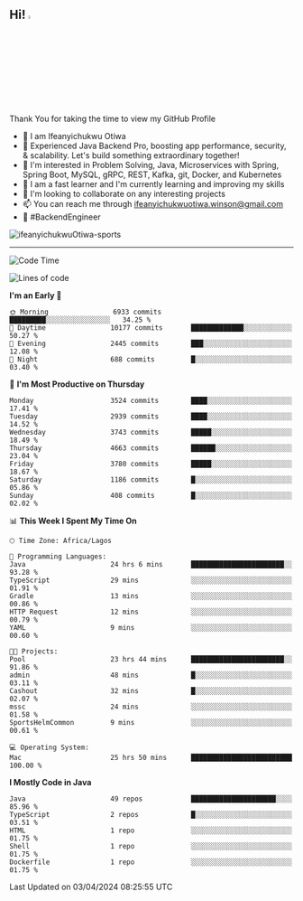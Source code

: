 <!-- BLOG-POST-LIST:START --><!-- BLOG-POST-LIST:END -->

## Hi! <img src="https://media.giphy.com/media/hvRJCLFzcasrR4ia7z/giphy.gif" width="4%"> 

Thank You for taking the time to view my GitHub Profile

- 👋 I am Ifeanyichukwu Otiwa
- 🚀 Experienced Java Backend Pro, boosting app performance, security, & scalability. Let's build something extraordinary together!
- 👀 I'm interested in Problem Solving, Java, Microservices with Spring, Spring Boot, MySQL, gRPC, REST, Kafka, git, Docker, and Kubernetes
- 🌱 I am a fast learner and I'm currently learning and improving my skills
- 💞️ I'm looking to collaborate on any interesting projects
- 📫 You can reach me through ifeanyichukwuotiwa.winson@gmail.com
- 🚀 #BackendEngineer

<p align="left" marginTop="10px"> <img src="https://komarev.com/ghpvc/?username=ifeanyichukwuOtiwa-sports&label=Profile%20views&color=0e75b6&style=for-the-badge" alt="ifeanyichukwuOtiwa-sports" /> </p>

***

<!--START_SECTION:waka-->
![Code Time](http://img.shields.io/badge/Code%20Time-2%2C365%20hrs%2013%20mins-blue)

![Lines of code](https://img.shields.io/badge/From%20Hello%20World%20I%27ve%20Written-4.7%20million%20lines%20of%20code-blue)

**I'm an Early 🐤** 

```text
🌞 Morning                6933 commits        █████████░░░░░░░░░░░░░░░░   34.25 % 
🌆 Daytime                10177 commits       █████████████░░░░░░░░░░░░   50.27 % 
🌃 Evening                2445 commits        ███░░░░░░░░░░░░░░░░░░░░░░   12.08 % 
🌙 Night                  688 commits         █░░░░░░░░░░░░░░░░░░░░░░░░   03.40 % 
```
📅 **I'm Most Productive on Thursday** 

```text
Monday                   3524 commits        ████░░░░░░░░░░░░░░░░░░░░░   17.41 % 
Tuesday                  2939 commits        ████░░░░░░░░░░░░░░░░░░░░░   14.52 % 
Wednesday                3743 commits        █████░░░░░░░░░░░░░░░░░░░░   18.49 % 
Thursday                 4663 commits        ██████░░░░░░░░░░░░░░░░░░░   23.04 % 
Friday                   3780 commits        █████░░░░░░░░░░░░░░░░░░░░   18.67 % 
Saturday                 1186 commits        █░░░░░░░░░░░░░░░░░░░░░░░░   05.86 % 
Sunday                   408 commits         █░░░░░░░░░░░░░░░░░░░░░░░░   02.02 % 
```


📊 **This Week I Spent My Time On** 

```text
🕑︎ Time Zone: Africa/Lagos

💬 Programming Languages: 
Java                     24 hrs 6 mins       ███████████████████████░░   93.28 % 
TypeScript               29 mins             ░░░░░░░░░░░░░░░░░░░░░░░░░   01.91 % 
Gradle                   13 mins             ░░░░░░░░░░░░░░░░░░░░░░░░░   00.86 % 
HTTP Request             12 mins             ░░░░░░░░░░░░░░░░░░░░░░░░░   00.79 % 
YAML                     9 mins              ░░░░░░░░░░░░░░░░░░░░░░░░░   00.60 % 

🐱‍💻 Projects: 
Pool                     23 hrs 44 mins      ███████████████████████░░   91.86 % 
admin                    48 mins             █░░░░░░░░░░░░░░░░░░░░░░░░   03.11 % 
Cashout                  32 mins             █░░░░░░░░░░░░░░░░░░░░░░░░   02.07 % 
mssc                     24 mins             ░░░░░░░░░░░░░░░░░░░░░░░░░   01.58 % 
SportsHelmCommon         9 mins              ░░░░░░░░░░░░░░░░░░░░░░░░░   00.61 % 

💻 Operating System: 
Mac                      25 hrs 50 mins      █████████████████████████   100.00 % 
```

**I Mostly Code in Java** 

```text
Java                     49 repos            █████████████████████░░░░   85.96 % 
TypeScript               2 repos             █░░░░░░░░░░░░░░░░░░░░░░░░   03.51 % 
HTML                     1 repo              ░░░░░░░░░░░░░░░░░░░░░░░░░   01.75 % 
Shell                    1 repo              ░░░░░░░░░░░░░░░░░░░░░░░░░   01.75 % 
Dockerfile               1 repo              ░░░░░░░░░░░░░░░░░░░░░░░░░   01.75 % 
```




 Last Updated on 03/04/2024 08:25:55 UTC
<!--END_SECTION:waka-->

<!--
<p align="center">
![trophy](https://github-profile-trophy.vercel.app/?username=ifeanyichukwuOtiwa-sports&theme=onedark) (https://github.com/ryo-ma/github-profile-trophy)
</p>
-->

<!---
ifeanyi-otiwa/ifeanyi-otiwa is a ✨ special ✨ repository because its `README.md` (this file) appears on your GitHub profile.
You can click the Preview link to take a look at your changes.
--->
